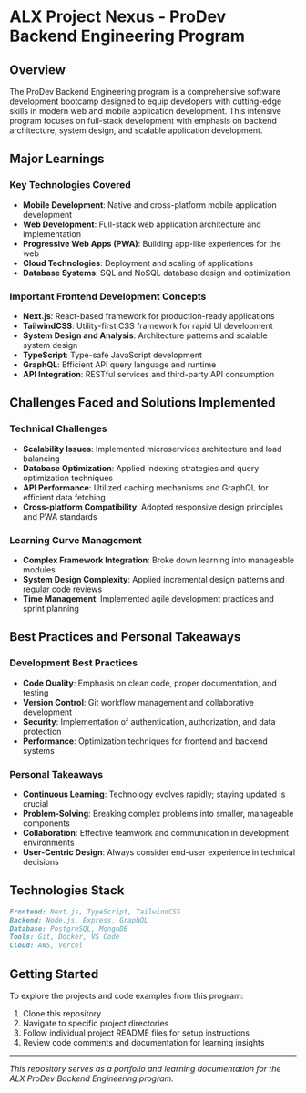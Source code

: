 # ALX Project Nexus - ProDev Backend Engineering Program

## Overview

The ProDev Backend Engineering program is a comprehensive software development bootcamp designed to equip developers with cutting-edge skills in modern web and mobile application development. This intensive program focuses on full-stack development with emphasis on backend architecture, system design, and scalable application development.

## Major Learnings

### Key Technologies Covered

- **Mobile Development**: Native and cross-platform mobile application development
- **Web Development**: Full-stack web application architecture and implementation
- **Progressive Web Apps (PWA)**: Building app-like experiences for the web
- **Cloud Technologies**: Deployment and scaling of applications
- **Database Systems**: SQL and NoSQL database design and optimization

### Important Frontend Development Concepts

- **Next.js**: React-based framework for production-ready applications
- **TailwindCSS**: Utility-first CSS framework for rapid UI development
- **System Design and Analysis**: Architecture patterns and scalable system design
- **TypeScript**: Type-safe JavaScript development
- **GraphQL**: Efficient API query language and runtime
- **API Integration**: RESTful services and third-party API consumption

## Challenges Faced and Solutions Implemented

### Technical Challenges
- **Scalability Issues**: Implemented microservices architecture and load balancing
- **Database Optimization**: Applied indexing strategies and query optimization techniques
- **API Performance**: Utilized caching mechanisms and GraphQL for efficient data fetching
- **Cross-platform Compatibility**: Adopted responsive design principles and PWA standards

### Learning Curve Management
- **Complex Framework Integration**: Broke down learning into manageable modules
- **System Design Complexity**: Applied incremental design patterns and regular code reviews
- **Time Management**: Implemented agile development practices and sprint planning

## Best Practices and Personal Takeaways

### Development Best Practices
- **Code Quality**: Emphasis on clean code, proper documentation, and testing
- **Version Control**: Git workflow management and collaborative development
- **Security**: Implementation of authentication, authorization, and data protection
- **Performance**: Optimization techniques for frontend and backend systems

### Personal Takeaways
- **Continuous Learning**: Technology evolves rapidly; staying updated is crucial
- **Problem-Solving**: Breaking complex problems into smaller, manageable components
- **Collaboration**: Effective teamwork and communication in development environments
- **User-Centric Design**: Always consider end-user experience in technical decisions

## Technologies Stack

```markdown
Frontend: Next.js, TypeScript, TailwindCSS
Backend: Node.js, Express, GraphQL
Database: PostgreSQL, MongoDB
Tools: Git, Docker, VS Code
Cloud: AWS, Vercel
```

## Getting Started

To explore the projects and code examples from this program:

1. Clone this repository
2. Navigate to specific project directories
3. Follow individual project README files for setup instructions
4. Review code comments and documentation for learning insights

---

*This repository serves as a portfolio and learning documentation for the ALX ProDev Backend Engineering program.*